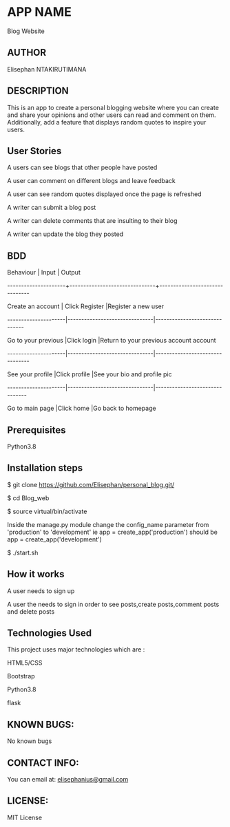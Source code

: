 # APP NAME

Blog Website

## AUTHOR

Elisephan NTAKIRUTIMANA

## DESCRIPTION

This is an app to create a personal blogging website where you can create and share your opinions and other users can read and comment on them. Additionally, add a feature that displays random quotes to inspire your users.

## User Stories

A users can see blogs that other people have posted

A user can comment on different blogs and leave feedback

A user can see random quotes displayed once the page is refreshed

A writer can submit a blog post

A writer can delete comments that are insulting to their blog

A writer can update the blog they posted

## BDD

Behaviour | Input | Output

---------------------+-------------------------------+-------------------------------

Create an account | Click Register |Register a new user

---------------------|-------------------------------|------------------------------

Go to your previous |Click login |Return to your previous account
account

---------------------|-------------------------------|--------------------------------

See your profile |Click profile |See your bio and profile pic

---------------------|-------------------------------|-------------------------------

Go to main page |Click home |Go back to homepage

## Prerequisites

Python3.8

## Installation steps

$ git clone https://github.com/Elisephan/personal_blog.git/

$ cd Blog_web

$ source virtual/bin/activate

Inside the manage.py module change the config_name parameter from 'production' to 'development' ie app = create_app('production') should be app = create_app('development')

$ ./start.sh

## How it works

A user needs to sign up

A user the needs to sign in order to see posts,create posts,comment posts and delete posts

## Technologies Used

This project uses major technologies which are :

HTML5/CSS

Bootstrap

Python3.8

flask

## KNOWN BUGS:

No known bugs

## CONTACT INFO:

You can email at: elisephanius@gmail.com

## LICENSE:

MIT License
